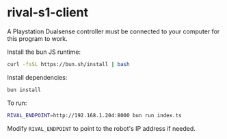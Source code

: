 # rival-s1-client

A Playstation Dualsense controller must be connected to your computer for this program to work.

Install the bun JS runtime:

```bash
curl -fsSL https://bun.sh/install | bash
```

Install dependencies:

```bash
bun install
```

To run:

```bash
RIVAL_ENDPOINT=http://192.168.1.204:8000 bun run index.ts
```

Modify `RIVAL_ENDPOINT` to point to the robot's IP address if needed.

